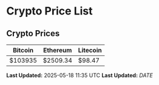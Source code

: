 # Crypto Price List

## Crypto Prices
| Bitcoin | Ethereum | Litecoin |
| ------- | -------- | -------- |
| $103935 | $2509.34 | $98.47 |
**Last Updated:** 2025-05-18 11:35 UTC
**Last Updated:** $DATE$
